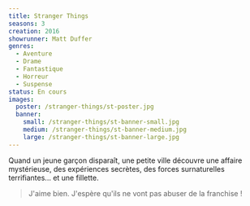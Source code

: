 ```yaml
---
title: Stranger Things
seasons: 3
creation: 2016
showrunner: Matt Duffer
genres:
  - Aventure
  - Drame
  - Fantastique
  - Horreur
  - Suspense
status: En cours
images:
  poster: /stranger-things/st-poster.jpg
  banner:
    small: /stranger-things/st-banner-small.jpg
    medium: /stranger-things/st-banner-medium.jpg
    large: /stranger-things/st-banner-large.jpg
---
```


Quand un jeune garçon disparaît, une petite ville découvre une affaire mystérieuse, des expériences secrètes, des forces surnaturelles terrifiantes... et une fillette.

> J'aime bien. J'espère qu'ils ne vont pas abuser de la franchise !
